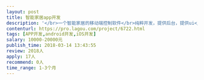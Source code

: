 ```yaml
---                
layout: post       
title: 智能家居app开发           
description: '</br>一个智能家居的移动端控制软件</br>纯粹开发，提供后台，提供ui</br>功能模块与”米家“大同小异</br>人员要求：必须有项目经验，并且熟悉最新架构，有规范开发流程</br>'     
contenturl: https://pro.lagou.com/project/6722.html      
tags: [APP开发,android开发,iOS开发]            
salary: 10000-20000元          
publish_time: 2018-03-14 13:43:55         
review: 2018人                   
apply: 17人                   
recommend: 0人                   
time_range: 1-3个月              
---                 
```

